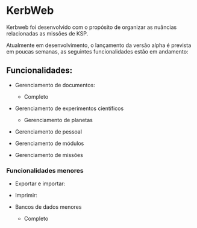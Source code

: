 # KerbWeb

Kerbweb foi desenvolvido com o propósito de organizar as nuâncias relacionadas as missões de KSP. 

Atualmente em desenvolvimento, o lançamento da versão alpha é prevista em poucas semanas, as seguintes funcionalidades estão em andamento:

## Funcionalidades:

- Gerenciamento de documentos:
    - Completo

- Gerenciamento de experimentos científicos
    - Gerenciamento de planetas

- Gerenciamento de pessoal

- Gerenciamento de módulos

- Gerenciamento de missões

### Funcionalidades menores

- Exportar e importar:

- Imprimir:

- Bancos de dados menores
    - Completo